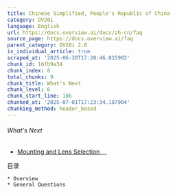 ```yaml
---
title: Chinese Simplified, People's Republic of China
category: OV20i
language: English
url: https://docs.overview.ai/docs/zh-cn/faq
source_page: https://docs.overview.ai/faq
parent_category: OV20i 2.0
is_individual_article: true
scraped_at: '2025-06-30T17:20:46.015902'
chunk_id: 16fb9a34
chunk_index: 8
total_chunks: 9
chunk_title: What's Next
chunk_level: 6
chunk_start_line: 186
chunked_at: '2025-07-01T17:23:34.187904'
chunking_method: header_based
---
```


###### What's Next

  * [ Mounting and Lens Selection ](/docs/zh-cn/mounting-and-lens-selection) __



目录

    * Overview 
    * General Questions 


